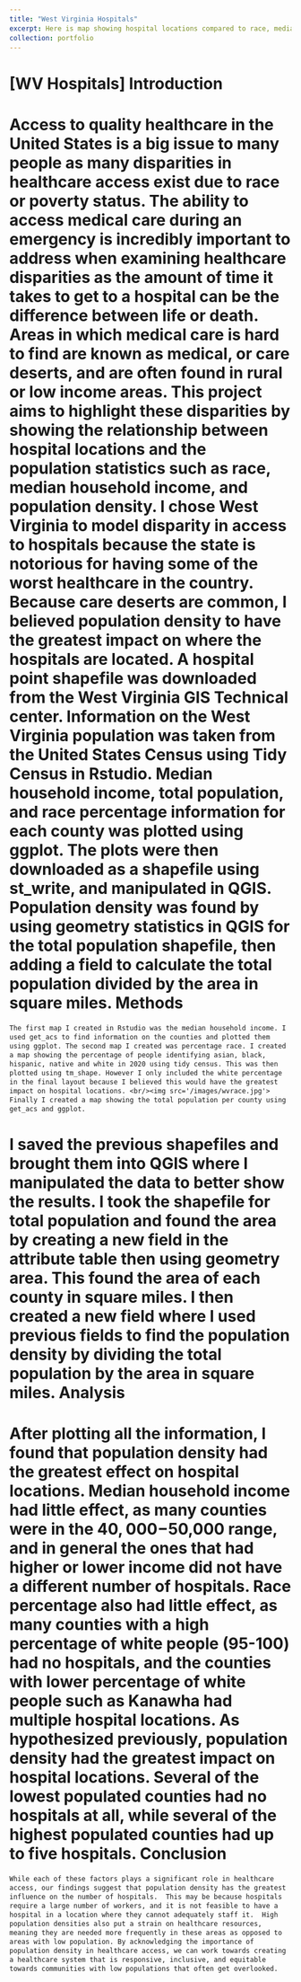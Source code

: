 ```yaml
---
title: "West Virginia Hospitals"
excerpt: Here is map showing hospital locations compared to race, median household income, and population density. Data was retreived from West Virginia GIS technical Center, and the U.S. Census.  <br/><img src='/images/WVhospitals.jpg'>
collection: portfolio
---
```

[WV Hospitals]
Introduction
======
Access to quality healthcare in the United States is a big issue to many people as many disparities in healthcare access exist due to race or poverty status. The ability to access medical care during an emergency is incredibly important to address when examining healthcare disparities as the amount of time it takes to get to a hospital can be the difference between life or death. Areas in which medical care is hard to find are known as medical, or care deserts, and are often found in rural or low income areas. This project aims to highlight these disparities by showing the relationship between hospital locations and the population statistics such as race, median household income, and population density. 
	I chose West Virginia to model disparity in access to hospitals because the state is notorious for having some of the worst healthcare in the country. Because care deserts are common, I believed population density to have the greatest impact on where the hospitals are located. A hospital point shapefile was downloaded from the West Virginia GIS Technical center. Information on the West Virginia population was taken from the United States Census using Tidy Census in Rstudio. Median household income, total population, and race percentage information for each county was plotted using ggplot. The plots were then downloaded as a shapefile using st_write, and manipulated in QGIS. Population density was found by using geometry statistics in QGIS for the total population shapefile, then adding a field to calculate the total population divided by the area in square miles. 
Methods 
======
	The first map I created in Rstudio was the median household income. I used get_acs to find information on the counties and plotted them using ggplot. The second map I created was percentage race. I created a map showing the percentage of people identifying asian, black, hispanic, native and white in 2020 using tidy census. This was then plotted using tm_shape. However I only included the white percentage in the final layout because I believed this would have the greatest impact on hospital locations. <br/><img src='/images/wvrace.jpg'> Finally I created a map showing the total population per county using get_acs and ggplot.  
I saved the previous shapefiles and brought them into QGIS where I manipulated the data to better show the results. I took the shapefile for total population and found the area by creating a new field in the attribute table then using geometry area. This found the area of each county in square miles. I then created a new field where I used previous fields to find the population density by dividing the total population by the area in square miles. 
Analysis 
======
After plotting all the information, I found that population density had the greatest effect on hospital locations. Median household income had little effect, as many counties were in the $40,000-$50,000 range, and in general the ones that had higher or lower income did not have a different number of hospitals. Race percentage also had little effect, as many counties with a high percentage of white people (95-100) had no hospitals, and the counties with lower percentage of white people such as Kanawha had multiple hospital locations. As hypothesized previously, population density had the greatest impact on hospital locations. Several of the lowest populated counties had no hospitals at all, while several of the highest populated counties had up to five hospitals. 
Conclusion
======
	While each of these factors plays a significant role in healthcare access, our findings suggest that population density has the greatest influence on the number of hospitals.  This may be because hospitals require a large number of workers, and it is not feasible to have a hospital in a location where they cannot adequately staff it.  High population densities also put a strain on healthcare resources, meaning they are needed more frequently in these areas as opposed to areas with low population. By acknowledging the importance of population density in healthcare access, we can work towards creating a healthcare system that is responsive, inclusive, and equitable towards communities with low populations that often get overlooked.


